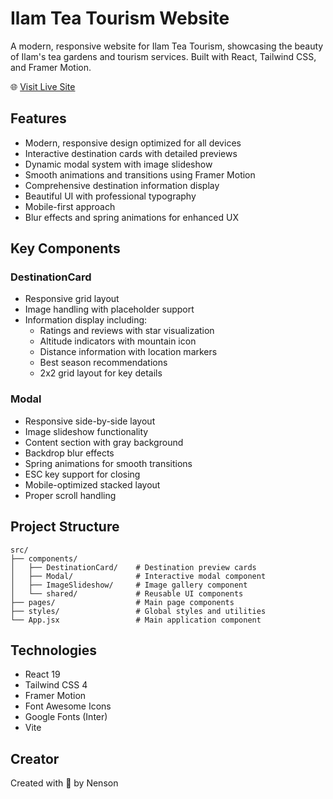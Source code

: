 # Ilam Tea Tourism Website

A modern, responsive website for Ilam Tea Tourism, showcasing the beauty of Ilam's tea gardens and tourism services. Built with React, Tailwind CSS, and Framer Motion.

🌐 [Visit Live Site](https://nenson7.github.io/tourism)

## Features

- Modern, responsive design optimized for all devices
- Interactive destination cards with detailed previews
- Dynamic modal system with image slideshow
- Smooth animations and transitions using Framer Motion
- Comprehensive destination information display
- Beautiful UI with professional typography
- Mobile-first approach
- Blur effects and spring animations for enhanced UX

## Key Components

### DestinationCard
- Responsive grid layout
- Image handling with placeholder support
- Information display including:
  - Ratings and reviews with star visualization
  - Altitude indicators with mountain icon
  - Distance information with location markers
  - Best season recommendations
  - 2x2 grid layout for key details

### Modal
- Responsive side-by-side layout
- Image slideshow functionality
- Content section with gray background
- Backdrop blur effects
- Spring animations for smooth transitions
- ESC key support for closing
- Mobile-optimized stacked layout
- Proper scroll handling

## Project Structure
```
src/
├── components/
│   ├── DestinationCard/    # Destination preview cards
│   ├── Modal/              # Interactive modal component
│   ├── ImageSlideshow/     # Image gallery component
│   └── shared/             # Reusable UI components
├── pages/                  # Main page components
├── styles/                 # Global styles and utilities
└── App.jsx                 # Main application component
```

## Technologies

- React 19
- Tailwind CSS 4
- Framer Motion
- Font Awesome Icons
- Google Fonts (Inter)
- Vite

## Creator

Created with 💚 by Nenson
